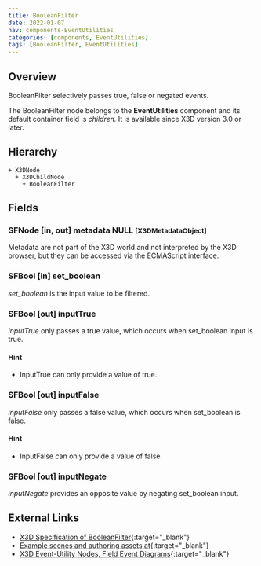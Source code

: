 ```yaml
---
title: BooleanFilter
date: 2022-01-07
nav: components-EventUtilities
categories: [components, EventUtilities]
tags: [BooleanFilter, EventUtilities]
---
```

<style>
.post h3 {
  word-spacing: 0.2em;
}
</style>

## Overview

BooleanFilter selectively passes true, false or negated events.

The BooleanFilter node belongs to the **EventUtilities** component and its default container field is *children.* It is available since X3D version 3.0 or later.

## Hierarchy

```
+ X3DNode
  + X3DChildNode
    + BooleanFilter
```

## Fields

### SFNode [in, out] **metadata** NULL <small>[X3DMetadataObject]</small>

Metadata are not part of the X3D world and not interpreted by the X3D browser, but they can be accessed via the ECMAScript interface.

### SFBool [in] **set_boolean**

*set_boolean* is the input value to be filtered.

### SFBool [out] **inputTrue**

*inputTrue* only passes a true value, which occurs when set_boolean input is true.

#### Hint

- InputTrue can only provide a value of true.

### SFBool [out] **inputFalse**

*inputFalse* only passes a false value, which occurs when set_boolean is false.

#### Hint

- InputFalse can only provide a value of false.

### SFBool [out] **inputNegate**

*inputNegate* provides an opposite value by negating set_boolean input.

## External Links

- [X3D Specification of BooleanFilter](https://www.web3d.org/documents/specifications/19775-1/V4.0/Part01/components/eventUtilities.html#BooleanFilter){:target="_blank"}
- [Example scenes and authoring assets at](https://x3dgraphics.com/examples/X3dForWebAuthors/Chapter09-EventUtilitiesScripting){:target="_blank"}
- [X3D Event-Utility Nodes, Field Event Diagrams](https://x3dgraphics.com/examples/X3dForWebAuthors/Chapter09-EventUtilitiesScripting/X3dEventUtilityNodeEventDiagrams.pdf){:target="_blank"}
